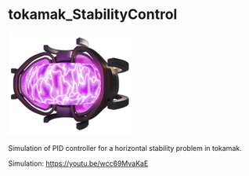 # tokamak_StabilityControl

<img src="TokamakCharlie.png" alt="Tokamak Charlie" width="50%"/>

Simulation of PID controller for a horizontal stability problem in tokamak.

Simulation: https://youtu.be/wcc69MvaKaE
